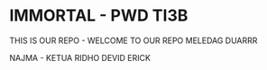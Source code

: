 # IMMORTAL - PWD TI3B
THIS IS OUR REPO - WELCOME TO OUR REPO
MELEDAG
DUARRR

NAJMA - KETUA
RIDHO
DEVID
ERICK